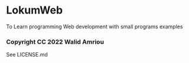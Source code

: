 # LokumWeb
To Learn programming Web development with small programs examples

### Copyright CC 2022 Walid Amriou
See LICENSE.md 